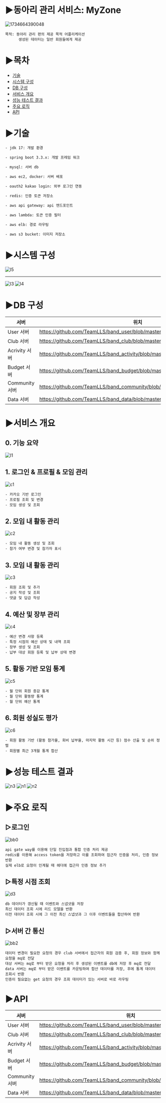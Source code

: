# ▶동아리 관리 서비스: MyZone
![1734664390048](https://github.com/user-attachments/assets/4cff46a7-13a2-410c-a65c-7a3ce7e287ab)

```
목적: 동아리 관리 편의 제공 목적 어플리케이션
      생성된 데이터는 일반 회원들에게 제공
```

# ▶목차 
- [기술](#기술)
- [시스템 구성](#시스템-구성)
- [DB 구성](#DB-구성)
- [서비스 개요](#서비스-개요)
- [성능 테스트 결과](#성능-테스트-결과)
- [주요 로직](#주요-로직)
- [API](#API)


# ▶기술
```
- jdk 17: 개발 환경

- spring boot 3.3.x: 개발 프레임 워크

- mysql: 서버 db 

- aws ec2, docker: 서버 배포 

- oauth2 kakao login: 외부 로그인 연동  

- redis: 인증 토큰 저장소

- aws api gateway: api 엔드포인트

- aws lambda: 토큰 인증 필터 

- aws elb: 경로 라우팅 

- aws s3 bucket: 이미지 저장소
```

# ▶시스템 구성
![l5](https://github.com/user-attachments/assets/d75e3e2c-9008-40be-ab35-7671e3d14114)

---------------------------------------------------------------------------------------------

![l3](https://github.com/user-attachments/assets/08042ac0-bc15-45bf-b23f-6c3c856a85aa)
![l4](https://github.com/user-attachments/assets/385be931-ad18-4852-9ba8-61150942416d)

# ▶DB 구성
| 서버 | 위치 |
|------|------|
| User 서버 | https://github.com/TeamLLS/band_user/blob/master/documents/structure.md |
| Club 서버 | https://github.com/TeamLLS/band_club/blob/master/documents/structure.md |
| Acrivity 서버 | https://github.com/TeamLLS/band_activity/blob/master/documents/strucutre.md |
| Budget 서버 | https://github.com/TeamLLS/band_budget/blob/master/documents/structure.md |
| Community 서버 | https://github.com/TeamLLS/band_community/blob/master/documents/structure.md |
| Data 서버 | https://github.com/TeamLLS/band_data/blob/master/documents/structure.md |


# ▶서비스 개요 
## 0. 기능 요약
![l1](https://github.com/user-attachments/assets/138596d8-4d9a-4aab-87e9-ac56282a5e73)

## 1. 로그인 & 프로필 & 모임 관리
![c1](https://github.com/user-attachments/assets/227f2626-dc59-4ed0-9eb2-9290865b605e)

```
- 카카오 기반 로그인
- 프로필 조회 및 변경
- 모임 생성 및 조회 
```

## 2. 모임 내 활동 관리
![c2](https://github.com/user-attachments/assets/cabcfe08-40e9-4305-bca5-ee496c149ebf)
```
- 모임 내 활동 생성 및 조회
- 참가 여부 변경 및 참가자 표시
```

## 3. 모임 내 활동 관리
![c3](https://github.com/user-attachments/assets/996a4ee8-2f00-4b25-98ff-a60acddad110)
```
- 회원 조회 및 추가
- 공지 작성 및 조회
- 댓글 및 답급 작성
```

## 4. 예산 및 장부 관리 
![c4](https://github.com/user-attachments/assets/603fd0c9-31f8-489f-94f5-42a58738981f)
```
- 예산 변경 사항 등록
- 특정 시점의 예산 상태 및 내역 조회
- 장부 생성 및 조회
- 납부 대상 회원 등록 및 납부 상태 변경
```

## 5. 활동 기반 모임 통계  
![c5](https://github.com/user-attachments/assets/46bc6f51-c74b-4570-83b8-0a3151b2cec0)
```
- 월 단위 회원 증감 통계
- 월 단위 활동량 통계
- 월 단위 예산 통계 
```

## 6. 회원 성실도 평가 
![c6](https://github.com/user-attachments/assets/656d5935-c3bd-4522-9a68-b284d2e73be2)
```
- 회원 활동 기반 (활동 참가율, 회비 납부율, 마지막 활동 시간 등) 점수 산출 및 순위 정렬
- 회원별 최근 3개월 통계 합산
```

# ▶성능 테스트 결과
![n3](https://github.com/user-attachments/assets/1b8c3e67-a6ab-48a6-b0ce-c364909990bf)
![n1](https://github.com/user-attachments/assets/585e577c-29e2-4651-8262-c01195f6bfb3)
![n2](https://github.com/user-attachments/assets/f09111a8-d5e5-4e16-9756-a5e1acd8d0d6)

# ▶주요 로직

## ▷로그인
![bb0](https://github.com/user-attachments/assets/df402ed4-66fc-4d30-b45c-fb2c62eca507)
```
api gate way를 이용해 단일 진입점과 통합 인증 처리 제공
redis를 이용해 access token을 저장하고 이를 조회하여 접근자 인증을 처리, 인증 정보 반환
실제 elb로 요청이 인계될 때 헤더에 접근자 인증 정보 추가
```

## ▷특정 시점 조회
![d3](https://github.com/user-attachments/assets/bafef5c6-bc3a-4cf8-a99f-26d7e87b9147)
```
db 데이터가 갱신될 때 이벤트와 스냅샷을 저장 
최신 데이터 조회 시에 리드 모델을 반환
이전 데이터 조회 시에 그 이전 최신 스냅샷과 그 이후 이벤트들을 합산하여 반환 
```

## ▷서버 간 통신
![bb2](https://github.com/user-attachments/assets/97b62b88-2f2d-477f-a2e0-c81f263711df)
```
데이터 변경이 필요한 요청의 경우 club 서버에서 접근자의 회원 검증 후, 회원 정보와 함께 요청을 mq로 전달
대상 서버는 mq로 부터 받은 요청을 처리 후 생성된 이벤트를 db에 저장 후 mq로 전달
data 서버는 mq로 부터 받은 이벤트를 카운팅하여 합산 데이터를 저장, 후에 통계 데이터 조회시 반환
인증이 필요없는 get 요청의 경우 조회 데이터가 있는 서버로 바로 라우팅  
```


# ▶API
| 서버 | 위치 |
|------|------|
| User 서버 | https://github.com/TeamLLS/band_user/blob/master/documents/api.md |
| Club 서버 | https://github.com/TeamLLS/band_club/blob/master/documents/api.md |
| Acrivity 서버 | https://github.com/TeamLLS/band_activity/blob/master/documents/api.md |
| Budget 서버 | https://github.com/TeamLLS/band_budget/blob/master/documents/api.md |
| Community 서버 | https://github.com/TeamLLS/band_community/blob/master/documents/api.md |
| Data 서버 | https://github.com/TeamLLS/band_data/blob/master/documents/api.md |


